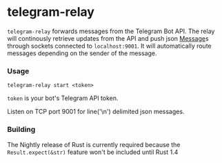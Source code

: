 # telegram-relay

`telegram-relay` forwards messages from the Telegram Bot API.
The relay will continously retrieve updates from the API and push json [Message](https://core.telegram.org/bots/api#message)s through sockets connected to
`localhost:9001`. It will automatically route messages depending on the sender of the message.

### Usage

`telegram-relay start <token>`

`token` is your bot's Telegram API token.

Listen on TCP port 9001 for line('\n') delimited json messages.

### Building

The Nightly release of Rust is currently required because the `Result.expect(&str)`
feature won't be included until Rust 1.4
